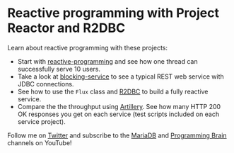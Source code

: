 # Reactive programming with Project Reactor and R2DBC

Learn about reactive programming with these projects:

 - Start with [reactive-programming](/reactive-programming) and see how one thread can successfully serve 10 users.
 - Take a look at [blocking-service](/blocking-service) to see a typical REST web service with JDBC connections.
 - See how to use the `Flux` class and [R2DBC](https://r2dbc.io/) to build a fully reactive service.
 - Compare the the throughput using [Artillery](https://www.artillery.io/). See how many HTTP 200 OK responses you get on each service (test scripts included on each service project).
 
 Follow me on [Twitter](https://twitter.com/alejandro_du) and subscribe to the [MariaDB](https://www.youtube.com/mariadb) and [Programming Brain](https://www.youtube.com/ProgrammingBrain) channels on YouTube!
